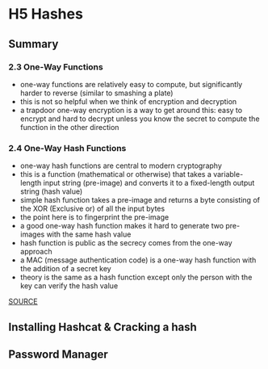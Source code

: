 # H5 Hashes


## Summary


### 2.3 One-Way Functions


- one-way functions are relatively easy to compute, but significantly harder to reverse (similar to smashing a plate)
- this is not so helpful when we think of encryption and decryption
- a trapdoor one-way encryption is a way to get around this: easy to encrypt and hard to decrypt unless you know the secret to compute the function in the other direction


### 2.4 One-Way Hash Functions


- one-way hash functions are central to modern cryptography
- this is a function (mathematical or otherwise) that takes a variable-length input string (pre-image) and converts it to a fixed-length output string (hash value)
- simple hash function takes a pre-image and returns a byte consisting of the XOR (Exclusive or) of all the input bytes
- the point here is to fingerprint the pre-image
- a good one-way hash function makes it hard to generate two pre-images with the same hash value
- hash function is public as the secrecy comes from the one-way approach
- a MAC (message authentication code) is a one-way hash function with the addition of a secret key
- theory is the same as a hash function except only the person with the key can verify the hash value


[SOURCE](https://learning.oreilly.com/library/view/applied-cryptography-protocols/9781119096726/10_chap02.html#chap02-sec003)


## Installing Hashcat & Cracking a hash


## Password Manager
